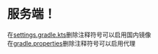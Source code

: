 # 服务端！

在[settings.gradle.kts](settings.gradle.kts)删除注释符号可以启用国内镜像  
在[gradle.properties](gradle.properties)删除注释符号可以启用代理  